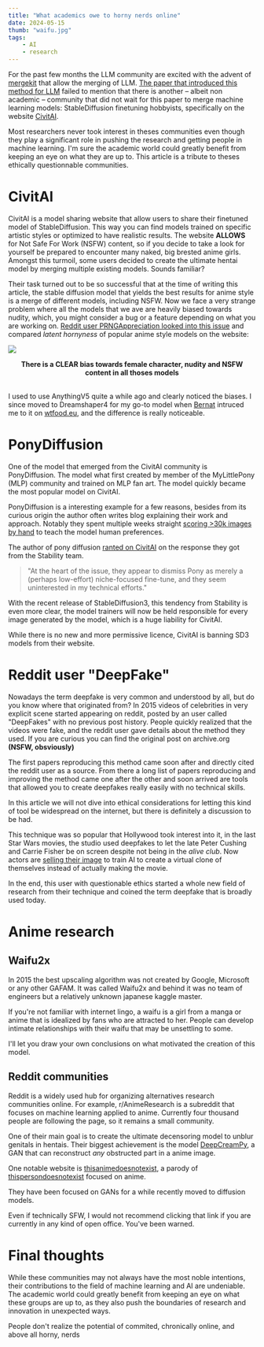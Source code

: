 ```yaml
---
title: "What academics owe to horny nerds online"
date: 2024-05-15
thumb: "waifu.jpg"
tags:
    - AI
    - research
---
```


For the past few months the LLM community are excited with the advent of [mergekit](https://github.com/arcee-ai/mergekit) that allow the merging of LLM. [The paper that introduced this method for LLM](https://arxiv.org/abs/2306.01708) failed to mention that there is another – albeit non academic – community that did not wait for this paper to merge machine learning models: StableDiffusion finetuning hobbyists, specifically on the website [CivitAI](https://civitai.com/).

Most researchers never took interest in theses communities even though they play a significant role in pushing the research and getting people in machine learning. I'm sure the academic world could greatly benefit from keeping an eye on what they are up to. This article is a tribute to theses ethically questionnable communities.

# CivitAI

CivitAI is a model sharing website that allow users to share their finetuned model of StableDiffusion. This way you can find models trained on specific artistic styles or optimized to have realistic results. The website **ALLOWS** for Not Safe For Work (NSFW) content, so if you decide to take a look for yourself be prepared to encounter many naked, big brested anime girls. Amongst this turmoil, some users decided to create the ultimate hentai model by merging multiple existing models. Sounds familiar?

Their task turned out to be so successful that at the time of writing this article, the stable diffusion model that yields the best results for anime style is a merge of different models, including NSFW. Now we face a very strange problem where all the models that we ave are heavily biased towards nudity, which, you might consider a bug or a feature depending on what you are working on. [Reddit user PRNGAppreciation looked into this issue](https://www.reddit.com/r/StableDiffusion/comments/12huyk4/evaluation_of_the_latent_horniness_of_the_most/) and compared *latent hornyness* of popular anime style models on the website:

![](/blog/assets/img/evaluation-of-the-latent-horniness-of-the-most-popular.webp)

<center><b>
There is a CLEAR bias towards female character, nudity and NSFW content in all thoses models
</b></center>
<br>

I used to use AnythingV5 quite a while ago and clearly noticed the biases. I since moved to Dreamshaper4 for my go-to model when [Bernat](https://cunicode.com) intruced me to it on [wtfood.eu](wtfood.eu), and the difference is really noticeable.

# PonyDiffusion

One of the model that emerged from the CivitAI community is PonyDiffusion. The model what first created by member of the MyLittlePony (MLP) community and trained on MLP fan art. The model quickly became the most popular model on CivitAI.

PonyDiffusion is a interesting example for a few reasons, besides from its curious origin the author often writes blog explaining their work and approach. Notably they spent multiple weeks straight [scoring >30k images by hand](https://civitai.com/articles/4248/what-is-score9-and-how-to-use-it-in-pony-diffusion) to teach the model human preferences.

The author of pony diffusion [ranted on CivitAI](https://civitai.com/articles/5671/towards-pony-diffusion-v7-i-mean-v69) on the response they got from the Stability team.

> "At the heart of the issue, they appear to dismiss Pony as merely a (perhaps low-effort) niche-focused fine-tune, and they seem uninterested in my technical efforts."

With the recent release of StableDiffusion3, this tendency from Stability is even more clear, the model trainers will now be held responsible for every image generated by the model, which is a huge liability for CivitAI.

While there is no new and more permissive licence, CivitAI is banning SD3 models from their website.

# Reddit user "DeepFake"

Nowadays the term deepfake is very common and understood by all, but do you know where that originated from? In 2015 videos of celebrities in very explicit scene started appearing on reddit, posted by an user called "DeepFakes" with no previous post history. People quickly realized that the videos were fake, and the reddit user gave details about the method they used. If you are curious you can find the original post on archive.org **(NSFW, obsviously)**

The first papers reproducing this method came soon after and directly cited the reddit user as a source. From there a long list of papers reproducing and improving the method came one after the other and soon arrived are tools that allowed you to create deepfakes really easily with no technical skills.

In this article we will not dive into ethical considerations for letting this kind of tool be widespread on the internet, but there is definitely a discussion to be had.

This technique was so popular that Hollywood took interest into it, in the last Star Wars movies, the studio used deepfakes to let the late Peter Cushing and Carrie Fisher be on screen despite not being in the *alive club*. Now actors are [selling their image](https://www.theinformation.com/articles/dont-put-your-head-in-the-sand-stars-are-quietly-inking-deals-to-license-their-ai-doubles) to train AI to create a virtual clone of themselves instead of actually making the movie.

In the end, this user with questionable ethics started a whole new field of research from their technique and coined the term deepfake that is broadly used today.


# Anime research

## Waifu2x

In 2015 the best upscaling algorithm was not created by Google, Microsoft or any other GAFAM. It was called Waifu2x and behind it was no team of engineers but a relatively unknown japanese kaggle master.

If you're not familiar with internet lingo, a waifu is a girl from a manga or anime that is idealized by fans who are attracted to her. People can develop intimate relationships with their waifu that may be unsettling to some.

I'll let you draw your own conclusions on what motivated the creation of this model.

## Reddit communities

Reddit is a widely used hub for organizing alternatives research communities online.
For example, r/AnimeResearch is a subreddit that focuses on machine learning applied to anime. Currently four thousand people are following the page, so it remains a small community.

One of their main goal is to create the ultimate decensoring model to unblur genitals in hentais. Their biggest achievement is the model [DeepCreamPy](https://github.com/Deepshift/DeepCreamPy), a GAN that can reconstruct *any* obstructed part in a anime image.

One notable website is [thisanimedoesnotexist](https://thisanimedoesnotexist.ai/), a parody of [thispersondoesnotexist](https://thispersondoesnotexist.com/) focused on anime.

They have been focused on GANs for a while recently moved to diffusion models.

Even if technically SFW, I would not recommend clicking that link if you are currently in any kind of open office. You've been warned.

# Final thoughts

While these communities may not always have the most noble intentions, their contributions to the field of machine learning and AI are undeniable. The academic world could greatly benefit from keeping an eye on what these groups are up to, as they also push the boundaries of research and innovation in unexpected ways.

People don't realize the potential of commited, chronically online, and above all horny, nerds
